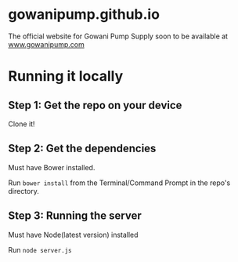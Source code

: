# gowanipump.github.io
The official website for Gowani Pump Supply soon to be available at www.gowanipump.com

# Running it locally

## Step 1: Get the repo on your device

Clone it!

## Step 2: Get the dependencies

Must have Bower installed.

Run `bower install` from the Terminal/Command Prompt in the repo's directory.

## Step 3: Running the server

Must have Node(latest version) installed

Run `node server.js`
